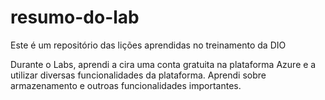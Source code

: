 # resumo-do-lab
Este é um repositório das lições aprendidas no treinamento da DIO

Durante o Labs, aprendi a cira uma conta gratuita na plataforma Azure e a utilizar diversas funcionalidades da plataforma. Aprendi sobre armazenamento e outroas funcionalidades importantes.
